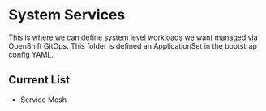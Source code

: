 # System Services
This is where we can define system level workloads we want managed via OpenShift GitOps. This folder is defined an ApplicationSet in the bootstrap config YAML.

## Current List
* Service Mesh
